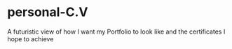 # personal-C.V
A futuristic view of how I want my Portfolio to look like and the certificates I hope to achieve
